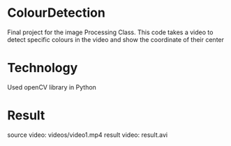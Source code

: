 # ColourDetection 

Final project for the image Processing Class. 
This code takes a video to detect specific colours in the video and show the coordinate of their center

# Technology

Used openCV library in Python

# Result

source video: videos/video1.mp4
result video: result.avi
